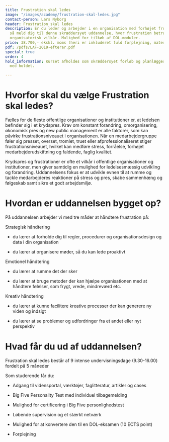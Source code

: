 ```yaml
---
title: Frustration skal ledes
image: "/images/academy/frustration-skal-ledes.jpg"
contact-person: Lars Nyborg
header: Frustration skal ledes
description: Er du leder og arbejder i en organisation med forhøjet frustrationsniveau,
  så meld dig til denne skræddersyet uddannelse, hvor frustration betragtes som et
  organisatorisk vilkår. Mulighed for tilkøb af DOL-moduler.
price: 38.700,- ekskl. moms (heri er inkluderet fuld forplejning, materialer)
pdf: /pdfs/LAF-2019-efterar.pdf
special: true
order: 4
hold_information: Kurset afholdes som skræddersyet forløb og planlægges efter aftale
  med holdet.

---
```

# Hvorfor skal du vælge Frustration skal ledes?

Fælles for de fleste offentlige organisationer og institutioner er, at ledelsen befinder sig i et krydspres. Krav om konstant forandring, omorganisering, økonomisk pres og new public management er alle faktorer, som kan påvirke frustrationsniveauet i organisationen. Når en medarbejdergruppe føler sig presset, overset, tromlet, truet eller afprofessionaliseret stiger frustrationsniveauet, hvilket kan medføre stress, forråelse, forhøjet medarbejderudskiftning og faldende, faglig kvalitet.

Krydspres og frustrationer er ofte et vilkår i offentlige organisationer og institutioner, men giver samtidig en mulighed for ledelsesmæssig udvikling og forandring. Uddannelsens fokus er at udvikle evnen til at rumme og tackle medarbejderes reaktioner på stress og pres, skabe sammenhæng og følgeskab samt sikre et godt arbejdsmiljø.

# Hvordan er uddannelsen bygget op?

På uddannelsen arbejder vi med tre måder at håndtere frustration på:

Strategisk håndtering

- du lærer at forholde dig til regler, procedurer og organisationsdesign og data i din organisation

- du lærer at organisere møder, så du kan lede proaktivt

Emotionel håndtering

- du lærer at rumme det der sker

- du lærer at bruge metoder der kan hjælpe organisationen med at håndtere følelser, som frygt, vrede, mindreværd etc.

Kreativ håndtering

- du lærer at kunne facilitere kreative processer der kan generere ny viden og indsigt

- du lærer at se problemer og udfordringer fra et andet eller nyt perspektiv

# Hvad får du ud af uddannelsen?

Frustration skal ledes består af 9 intense undervisningsdage (9.30-16.00) fordelt på 5 måneder

Som studerende får du:

- Adgang til vidensportal, værktøjer, faglitteratur, artikler og cases

- Big Five Personality Test med individuel tilbagemelding

- Mulighed for certificering i Big Five personlighedstest

- Løbende supervision og et stærkt netværk

- Mulighed for at konvertere den til en DOL-eksamen (10 ECTS point)

- Forplejning